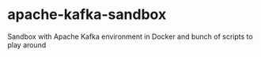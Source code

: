 # apache-kafka-sandbox
Sandbox with Apache Kafka environment in Docker and bunch of scripts to play around
